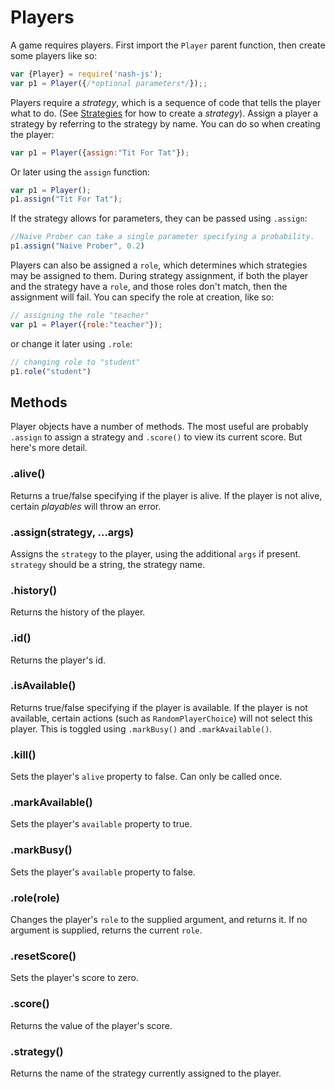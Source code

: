 # Players

A game requires players. First import the `Player` parent function, then create some players like so:

```javascript
var {Player} = require('nash-js');
var p1 = Player({/*optional parameters*/});;
```

Players require a *strategy*, which is a sequence of code that tells the player what to do. (See [Strategies](./strategies.md) for how to create a *strategy*). Assign a player a strategy by referring to the strategy by name. You can do so when creating the player:
```javascript
var p1 = Player({assign:"Tit For Tat"});
```
Or later using the `assign` function:
```javascript
var p1 = Player();
p1.assign("Tit For Tat");
```

If the strategy allows for parameters, they can be passed using `.assign`:
```js
//Naive Prober can take a single parameter specifying a probability.
p1.assign("Naive Prober", 0.2)
```

Players can also be assigned a `role`, which determines which strategies may be assigned to them. During strategy assignment, if both the player and the strategy have a `role`, and those roles don't match, then the assignment will fail. You can specify the role at creation, like so:
```javascript
// assigning the role "teacher"
var p1 = Player({role:"teacher"});
```

or change it later using `.role`:
```javascript
// changing role to "student"
p1.role("student")
```

## Methods

Player objects have a number of methods. The most useful are probably `.assign` to assign a strategy and `.score()` to view its current score. But here's more detail.

### .alive()

Returns a true/false specifying if the player is alive. If the player is not alive, certain _playables_ will throw an error.

### .assign(strategy, ...args)

Assigns the `strategy` to the player, using the additional `args` if present. `strategy` should be a string, the strategy name.

### .history()

Returns the history of the player.

### .id()

Returns the player's id.

### .isAvailable()

Returns true/false specifying if the player is available. If the player is not available, certain actions (such as `RandomPlayerChoice`) will not select this player. This is toggled using `.markBusy()` and `.markAvailable()`.

### .kill()

Sets the player's `alive` property to false. Can only be called once.

### .markAvailable()

Sets the player's `available` property to true.

### .markBusy()

Sets the player's `available` property to false.

### .role(role)

Changes the player's `role` to the supplied argument, and returns it. If no argument is supplied, returns the current `role`.


### .resetScore()

Sets the player's score to zero.

### .score()

Returns the value of the player's score.

### .strategy()

Returns the name of the strategy currently assigned to the player.
